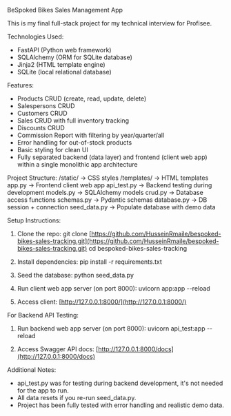 BeSpoked Bikes Sales Management App

This is my final full-stack project for my technical interview for Profisee.

Technologies Used:

* FastAPI (Python web framework)
* SQLAlchemy (ORM for SQLite database)
* Jinja2 (HTML template engine)
* SQLite (local relational database)

Features:

* Products CRUD (create, read, update, delete)
* Salespersons CRUD
* Customers CRUD
* Sales CRUD with full inventory tracking
* Discounts CRUD
* Commission Report with filtering by year/quarter/all
* Error handling for out-of-stock products
* Basic styling for clean UI
* Fully separated backend (data layer) and frontend (client web app) within a single monolithic app architecture

Project Structure:
/static/            →       CSS styles
/templates/         →       HTML templates
app.py              →       Frontend client web app
api_test.py         →       Backend testing during development
models.py           →       SQLAlchemy models
crud.py             →       Database access functions
schemas.py          →       Pydantic schemas
database.py         →       DB session + connection
seed_data.py       →       Populate database with demo data

Setup Instructions:

1. Clone the repo:
   git clone [https://github.com/HusseinRmaile/bespoked-bikes-sales-tracking.git](https://github.com/HusseinRmaile/bespoked-bikes-sales-tracking.git)
   cd bespoked-bikes-sales-tracking

2. Install dependencies:
   pip install -r requirements.txt

3. Seed the database:
   python seed_data.py

4. Run client web app server (on port 8000):
   uvicorn app:app --reload

5. Access client:
   [http://127.0.0.1:8000/](http://127.0.0.1:8000/)

For Backend API Testing:

1. Run backend web app server (on port 8000):
   uvicorn api_test:app --reload

2. Access Swagger API docs:
   [http://127.0.0.1:8000/docs](http://127.0.0.1:8000/docs)

Additional Notes:

* api_test.py was for testing during backend development, it's not needed for the app to run.
* All data resets if you re-run seed_data.py.
* Project has been fully tested with error handling and realistic demo data.
